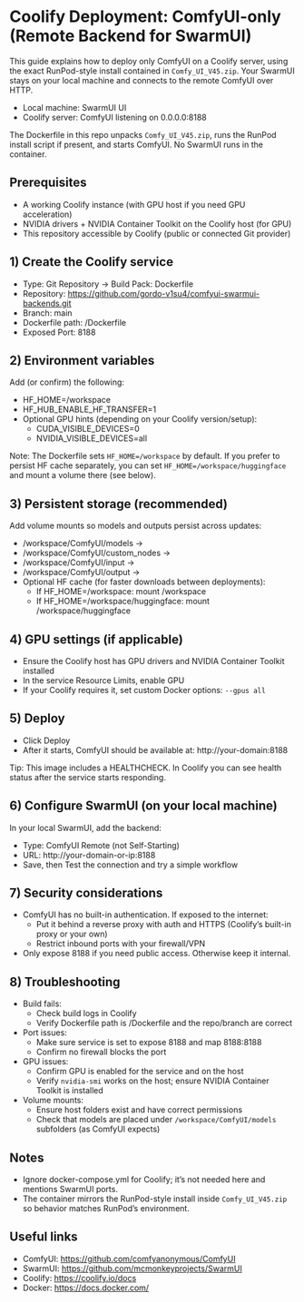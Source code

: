 # Coolify Deployment: ComfyUI-only (Remote Backend for SwarmUI)

This guide explains how to deploy only ComfyUI on a Coolify server, using the exact RunPod-style install contained in `Comfy_UI_V45.zip`. Your SwarmUI stays on your local machine and connects to the remote ComfyUI over HTTP.

- Local machine: SwarmUI UI
- Coolify server: ComfyUI listening on 0.0.0.0:8188

The Dockerfile in this repo unpacks `Comfy_UI_V45.zip`, runs the RunPod install script if present, and starts ComfyUI. No SwarmUI runs in the container.

## Prerequisites

- A working Coolify instance (with GPU host if you need GPU acceleration)
- NVIDIA drivers + NVIDIA Container Toolkit on the Coolify host (for GPU)
- This repository accessible by Coolify (public or connected Git provider)

## 1) Create the Coolify service

- Type: Git Repository → Build Pack: Dockerfile
- Repository: https://github.com/gordo-v1su4/comfyui-swarmui-backends.git
- Branch: main
- Dockerfile path: /Dockerfile
- Exposed Port: 8188

## 2) Environment variables

Add (or confirm) the following:

- HF_HOME=/workspace
- HF_HUB_ENABLE_HF_TRANSFER=1
- Optional GPU hints (depending on your Coolify version/setup):
  - CUDA_VISIBLE_DEVICES=0
  - NVIDIA_VISIBLE_DEVICES=all

Note: The Dockerfile sets `HF_HOME=/workspace` by default. If you prefer to persist HF cache separately, you can set `HF_HOME=/workspace/huggingface` and mount a volume there (see below).

## 3) Persistent storage (recommended)

Add volume mounts so models and outputs persist across updates:

- /workspace/ComfyUI/models → <host models path>
- /workspace/ComfyUI/custom_nodes → <host custom nodes path>
- /workspace/ComfyUI/input → <host input path>
- /workspace/ComfyUI/output → <host output path>
- Optional HF cache (for faster downloads between deployments):
  - If HF_HOME=/workspace: mount /workspace
  - If HF_HOME=/workspace/huggingface: mount /workspace/huggingface

## 4) GPU settings (if applicable)

- Ensure the Coolify host has GPU drivers and NVIDIA Container Toolkit installed
- In the service Resource Limits, enable GPU
- If your Coolify requires it, set custom Docker options: `--gpus all`

## 5) Deploy

- Click Deploy
- After it starts, ComfyUI should be available at: http://your-domain:8188

Tip: This image includes a HEALTHCHECK. In Coolify you can see health status after the service starts responding.

## 6) Configure SwarmUI (on your local machine)

In your local SwarmUI, add the backend:

- Type: ComfyUI Remote (not Self-Starting)
- URL: http://your-domain-or-ip:8188
- Save, then Test the connection and try a simple workflow

## 7) Security considerations

- ComfyUI has no built-in authentication. If exposed to the internet:
  - Put it behind a reverse proxy with auth and HTTPS (Coolify’s built-in proxy or your own)
  - Restrict inbound ports with your firewall/VPN
- Only expose 8188 if you need public access. Otherwise keep it internal.

## 8) Troubleshooting

- Build fails:
  - Check build logs in Coolify
  - Verify Dockerfile path is /Dockerfile and the repo/branch are correct
- Port issues:
  - Make sure service is set to expose 8188 and map 8188:8188
  - Confirm no firewall blocks the port
- GPU issues:
  - Confirm GPU is enabled for the service and on the host
  - Verify `nvidia-smi` works on the host; ensure NVIDIA Container Toolkit is installed
- Volume mounts:
  - Ensure host folders exist and have correct permissions
  - Check that models are placed under `/workspace/ComfyUI/models` subfolders (as ComfyUI expects)

## Notes

- Ignore docker-compose.yml for Coolify; it’s not needed here and mentions SwarmUI ports.
- The container mirrors the RunPod-style install inside `Comfy_UI_V45.zip` so behavior matches RunPod’s environment.

## Useful links

- ComfyUI: https://github.com/comfyanonymous/ComfyUI
- SwarmUI: https://github.com/mcmonkeyprojects/SwarmUI
- Coolify: https://coolify.io/docs
- Docker: https://docs.docker.com/